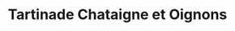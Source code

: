 ---
title: "Tartinade Chataigne et Oignons "
draft: false
layout: recettes
type: plat
categories:
  - Tartinade
  - Accompagnement
regime:
  - vegan
  - sans-gluten
  - sans-lactose
cuisson: Oui
temperature: Froid
plate: 200
check: Oui
checkAlwaysOk: false
ingredients:
  legumes:
    - title: Oignon
      quantite: 5
      unit: Kg
    - title: Purée chataîgne sans sucre
      quantite: 6
      unit: Kg
  lof:
    - title: Huile végétale
    - title: Crème soja
      quantite: 500
      unit: ml
  epices:
    - title: Romarin
    - title: Thym
    - title: Poivre
  autres:
    - title: Levure de bière
      quantite: 500
      unit: grammes
  sucres:
    - title: sucre blanc
      quantite: 200
      unit: grammes
materiel:
  - Bruleur
  - Robot Mixeur
preparation: >-
  Couper les oignons et les faire caraméliser dans une poêle. Ajouter sucre sel
  thym et romarin quelques minutes avant la fin de la cuisson. 


  Puis mixer tout les ingrédients restant + les oignons ensemble.  Ajouter huile jusqu'à avoir une belle consistance.
publishDate: 2025-05-11T12:24:00.000Z
uuid: wlrjcokd
titleslug: -tartinade-chataigne-et-oignons_wlrjcokd
---